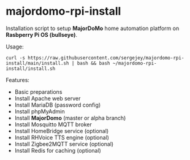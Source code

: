 # majordomo-rpi-install

Installation script to setup __MajorDoMo__ home automation platform on __Rasbperry Pi OS (bullseye)__.

Usage:
```
curl -s https://raw.githubusercontent.com/sergejey/majordomo-rpi-install/main/install.sh | bash && bash ~/majordomo-rpi-install/install.sh
```
Features:
* Basic preparations
* Install Apache web server
* Install MariaDB (password config)
* Install phpMyAdmin  
* Install __MajorDomo__ (master or alpha branch)
* Install Mosquitto MQTT broker
* Install HomeBridge service (optional)
* Install RHVoice TTS engine (optional)
* Install Zigbee2MQTT service (optional)
* Install Redis for caching (optional)